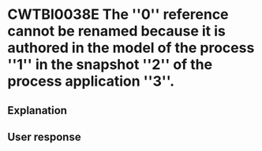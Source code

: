 # CWTBI0038E The ''0'' reference cannot be renamed because it is authored in the model of the process ''1'' in the snapshot ''2'' of the process application ''3''.

## Explanation

## User response